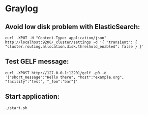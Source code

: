 # Graylog

## Avoid low disk problem with ElasticSearch:

```
curl -XPUT -H "Content-Type: application/json" http://localhost:9200/_cluster/settings -d '{ "transient": { "cluster.routing.allocation.disk.threshold_enabled": false } }'
```

## Test GELF message:

```
curl -XPOST http://127.0.0.1:12201/gelf -p0 -d '{"short_message":"Hello there", "host":"example.org", "facility":"test", "_foo":"bar"}'                                    
```

## Start application:

```
./start.sh
```
